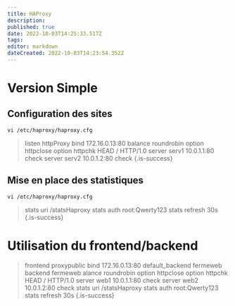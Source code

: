```yaml
---
title: HAProxy
description: 
published: true
date: 2022-10-03T14:25:33.517Z
tags: 
editor: markdown
dateCreated: 2022-10-03T14:23:54.352Z
---
```


# Version Simple
## Configuration des sites
`vi /etc/haproxy/haproxy.cfg`

> listen httpProxy
> bind 172.16.0.13:80
> balance roundrobin
> option httpclose
> option httpchk HEAD / HTTP/1.0
> server serv1 10.0.1.1:80 check
> server serv2 10.0.1.2:80 check
{.is-success}

## Mise en place des statistiques
`vi /etc/haproxy/haproxy.cfg`
> stats uri /statsHaproxy
> stats auth root:Qwerty123
> stats refresh 30s
{.is-success}

# Utilisation du frontend/backend
> frontend proxypublic
> bind 172.16.0.13:80
> default_backend fermeweb
> backend fermeweb
> alance roundrobin
> option httpclose
> option httpchk HEAD / HTTP/1.0
> server web1 10.0.1.1:80 check
> server web2 10.0.1.2:80 check
> stats uri /statsHaproxy
> stats auth root:Qwerty123
> stats refresh 30s
{.is-success}
